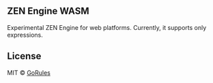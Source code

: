 ## ZEN Engine WASM

Experimental ZEN Engine for web platforms. Currently, it supports only expressions.

## License

MIT © [GoRules](https://github.com/gorules/jdm-editor/LICENSE)

